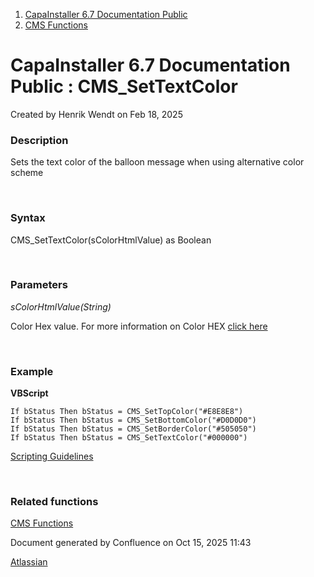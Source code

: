 <div id="page">

<div id="main" class="aui-page-panel">

<div id="main-header">

<div id="breadcrumb-section">

1.  [CapaInstaller 6.7 Documentation Public](index.html)
2.  [CMS Functions](CMS-Functions_20342569060.html)

</div>

# <span id="title-text"> CapaInstaller 6.7 Documentation Public : CMS_SetTextColor </span>

</div>

<div id="content" class="view">

<div class="page-metadata">

Created by <span class="author"> Henrik Wendt</span> on Feb 18, 2025

</div>

<div id="main-content" class="wiki-content group">

### Description

Sets the text color of the balloon message when using alternative color scheme

 

### Syntax

CMS_SetTextColor(sColorHtmlValue) as Boolean

 

### Parameters

*sColorHtmlValue(String)*

Color Hex value. For more information on Color HEX <a href="http://www.w3schools.com/html/html_colors.asp" class="external-link" rel="nofollow">click here</a>

 

### Example

<div class="code panel pdl" style="border-width: 1px;">

<div class="codeHeader panelHeader pdl" style="border-bottom-width: 1px;">

**VBScript**

</div>

<div class="codeContent panelContent pdl">

``` syntaxhighlighter-pre
If bStatus Then bStatus = CMS_SetTopColor("#E8E8E8")
If bStatus Then bStatus = CMS_SetBottomColor("#D0D0D0")
If bStatus Then bStatus = CMS_SetBorderColor("#505050")
If bStatus Then bStatus = CMS_SetTextColor("#000000")
```

</div>

</div>

<a href="https://capasystems.atlassian.net/wiki/spaces/CI67DOC/pages/20342575822/Scripting+Guidelines" data-linked-resource-id="20342575822" data-linked-resource-version="1" data-linked-resource-type="page">Scripting Guidelines</a>

 

### Related functions

<a href="CMS-Functions_20342569060.html" data-linked-resource-id="20342569060" data-linked-resource-version="1" data-linked-resource-type="page">CMS Functions</a>

</div>

</div>

</div>

<div id="footer" role="contentinfo">

<div class="section footer-body">

Document generated by Confluence on Oct 15, 2025 11:43

<div id="footer-logo">

[Atlassian](http://www.atlassian.com/)

</div>

</div>

</div>

</div>

